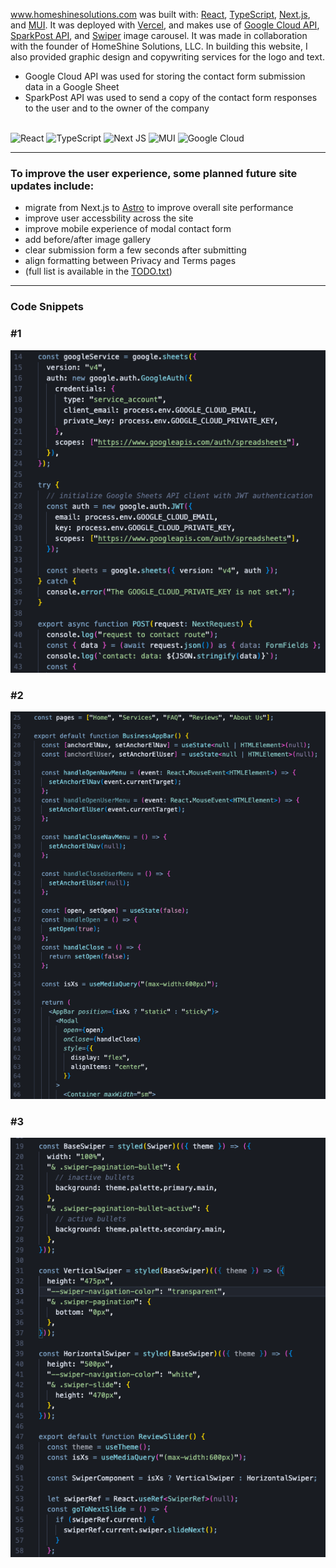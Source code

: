 www.homeshinesolutions.com was built with: [React](https://reactjs.org/), [TypeScript](https://www.typescriptlang.org/), [Next.js](https://nextjs.org/), and [MUI](https://mui.com/). It was deployed with [Vercel](https://vercel.com/), and makes use of [Google Cloud API](https://cloud.google.com/apis), [SparkPost API](https://www.sparkpost.com/), and [Swiper](https://swiperjs.com) image carousel. It was made in collaboration with the founder of HomeShine Solutions, LLC. In building this website, I also provided graphic design and copywriting services for the logo and text.

- Google Cloud API was used for storing the contact form submission data in a Google Sheet
- SparkPost API was used to send a copy of the contact form responses to the user and to the owner of the company
  <br/>
  <br/>

![React](https://img.shields.io/badge/react-%2320232a.svg?style=for-the-badge&logo=react&logoColor=%2361DAFB) ![TypeScript](https://img.shields.io/badge/typescript-%23007ACC.svg?style=for-the-badge&logo=typescript&logoColor=white) ![Next JS](https://img.shields.io/badge/Next-black?style=for-the-badge&logo=next.js&logoColor=white) ![MUI](https://img.shields.io/badge/MUI-%230081CB.svg?style=for-the-badge&logo=mui&logoColor=white) ![Google Cloud](https://img.shields.io/badge/GoogleCloud-%234285F4.svg?style=for-the-badge&logo=google-cloud&logoColor=white)

---

### To improve the user experience, some planned future site updates include:

- migrate from Next.js to [Astro](https://astro.build/) to improve overall site performance
- improve user accessbility across the site
- improve mobile experience of modal contact form
- add before/after image gallery
- clear submission form a few seconds after submitting
- align formatting between Privacy and Terms pages
- (full list is available in the [TODO.txt](https://github.com/amalyam/homeshine-solutions/blob/main/src/TODO.txt))

---

### Code Snippets

### #1

![Code Snippet 1](readme_images/Code_Snippet_1.png)

### #2

![Code Snippet 2](readme_images/Code_Snippet_2.png)

### #3

![Code Snippet 3](readme_images/Code_Snippet_3.png)
